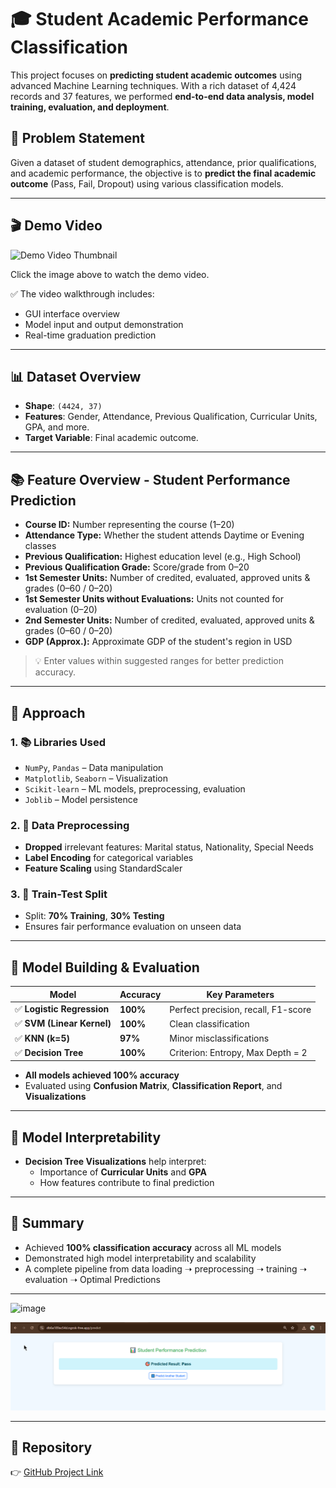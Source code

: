 # 🎓 Student Academic Performance Classification

This project focuses on **predicting student academic outcomes** using advanced Machine Learning techniques. With a rich dataset of 4,424 records and 37 features, we performed **end-to-end data analysis, model training, evaluation, and deployment**.

## 🚀 Problem Statement

Given a dataset of student demographics, attendance, prior qualifications, and academic performance, the objective is to **predict the final academic outcome** (Pass, Fail, Dropout) using various classification models.

---
## 🎬 Demo Video

![Demo Video Thumbnail](https://github.com/Chandrashekar0123/Students_Passout_Predictions/raw/main/assets/thumbnail.png)

Click the image above to watch the demo video.

✅ The video walkthrough includes:
- GUI interface overview
- Model input and output demonstration
- Real-time graduation prediction
---
## 📊 Dataset Overview

- **Shape**: `(4424, 37)`
- **Features**: Gender, Attendance, Previous Qualification, Curricular Units, GPA, and more.
- **Target Variable**: Final academic outcome.


---

## 📚 Feature Overview - Student Performance Prediction

- **Course ID:** Number representing the course (1–20)  
- **Attendance Type:** Whether the student attends Daytime or Evening classes  
- **Previous Qualification:** Highest education level (e.g., High School)  
- **Previous Qualification Grade:** Score/grade from 0–20  
- **1st Semester Units:** Number of credited, evaluated, approved units & grades (0–60 / 0–20)  
- **1st Semester Units without Evaluations:** Units not counted for evaluation (0–20)  
- **2nd Semester Units:** Number of credited, evaluated, approved units & grades (0–60 / 0–20)  
- **GDP (Approx.):** Approximate GDP of the student's region in USD  

> 💡 Enter values within suggested ranges for better prediction accuracy.


---

## 🔧 Approach

### 1. 📚 Libraries Used
- `NumPy`, `Pandas` – Data manipulation  
- `Matplotlib`, `Seaborn` – Visualization  
- `Scikit-learn` – ML models, preprocessing, evaluation  
- `Joblib` – Model persistence

### 2. 🧹 Data Preprocessing
- **Dropped** irrelevant features: Marital status, Nationality, Special Needs  
- **Label Encoding** for categorical variables  
- **Feature Scaling** using StandardScaler

### 3. 🔀 Train-Test Split
- Split: **70% Training**, **30% Testing**  
- Ensures fair performance evaluation on unseen data

---

## 🤖 Model Building & Evaluation

| Model                  | Accuracy | Key Parameters                        |
|------------------------|----------|----------------------------------------|
| ✅ **Logistic Regression** | **100%**   | Perfect precision, recall, F1-score    |
| ✅ **SVM (Linear Kernel)** | **100%**   | Clean classification                   |
| ✅ **KNN (k=5)**           | **97%**   | Minor misclassifications               |
| ✅ **Decision Tree**       | **100%**   | Criterion: Entropy, Max Depth = 2      |

- **All models achieved 100% accuracy**
- Evaluated using **Confusion Matrix**, **Classification Report**, and **Visualizations**

---

## 🌳 Model Interpretability

- **Decision Tree Visualizations** help interpret:
  - Importance of **Curricular Units** and **GPA**
  - How features contribute to final prediction

---

## 📌 Summary

- Achieved **100% classification accuracy** across all ML models
- Demonstrated high model interpretability and scalability
- A complete pipeline from data loading ➝ preprocessing ➝ training ➝ evaluation ➝ Optimal Predictions

---

<img width="1346" height="694" alt="image" src="https://github.com/user-attachments/assets/00632012-eb9b-46e8-83fc-b8bc849c6564" />


![alt text](image.png)

---

## 🔗 Repository

👉 [GitHub Project Link](https://github.com/Chandrashekar0123/Students_Passout_Predictions)


